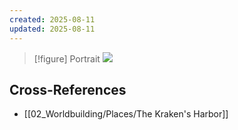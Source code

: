 ```yaml
---
created: 2025-08-11
updated: 2025-08-11
---
```


> [!figure] Portrait
![](04_Resources/Assets/Portraits/portrait-npc-captain-marrow-drinker-captain-marrow-drinker.svg)



## Cross-References

- [[02_Worldbuilding/Places/The Kraken's Harbor]]
